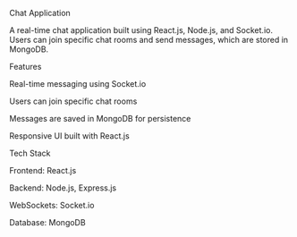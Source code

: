Chat Application

A real-time chat application built using React.js, Node.js, and Socket.io. Users can join specific chat rooms and send messages, which are stored in MongoDB.

Features

Real-time messaging using Socket.io

Users can join specific chat rooms

Messages are saved in MongoDB for persistence

Responsive UI built with React.js

Tech Stack

Frontend: React.js

Backend: Node.js, Express.js

WebSockets: Socket.io

Database: MongoDB
